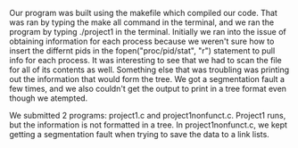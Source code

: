 Our program was built using the makefile which compiled our code. That was ran by typing the make all command in the terminal, and we ran the program by typing ./project1 in the terminal. Initially we ran into the issue of obtaining information for each process because we weren't sure how to insert the differnt pids in the fopen("proc/pid/stat", "r") statement to pull info for each process. It was interesting to see that we had to scan the file for all of its contents as well. Something else that was troubling was printing out the information that would form the tree. We got a segmentation fault a few times, and we also couldn't get the output to print in a tree format even though we atempted.

We submitted 2 programs: project1.c and project1nonfunct.c. Project1 runs, but the information is not formatted in a tree. In project1nonfunct.c, we kept getting a segmentation fault when trying to save the data to a link lists. 


